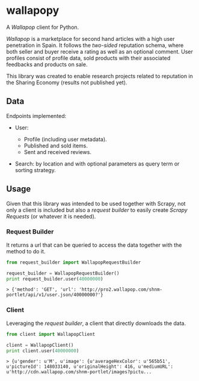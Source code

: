 # wallapopy

A _Wallapop_ client for Python.

_Wallapop_ is a marketplace for second hand articles with a high user penetration in Spain. It follows the _two-sided_ reputation schema, where both seller and buyer receive a rating as well as an optional comment. User profiles consist of profile data, sold products with their associated feedbacks and products on sale.

This library was created to enable research projects related to reputation in the Sharing Economy (results not published yet).

## Data

Endpoints implemented:

* User:
    * Profile (including user metadata).
    * Published and sold items.
    * Sent and received reviews.

* Search: by location and with optional parameters as query term or sorting strategy.


## Usage

Given that this library was intended to be used together with Scrapy, not only a client is included but also a _request builder_ to easily create _Scrapy Requests_ (or whatever it is needed).

### Request Builder

It returns a url that can be queried to access the data together with the method to do it.

```python
from request_builder import WallapopRequestBuilder

request_builder = WallapopRequestBuilder()
print request_builder.user(40000000)
```
```
> {'method': 'GET', 'url': 'http://pro2.wallapop.com/shnm-portlet/api/v1/user.json/40000000?'}
```

### Client

Leveraging the _request builder_, a client that directly downloads the data.

```python
from client import WallapopClient

client = WallapopClient()
print client.user(40000000)
```
```
> {u'gender': u'M', u'image': {u'averageHexColor': u'565b51', u'pictureId': 148033140, u'originalHeight': 416, u'mediumURL': u'http://cdn.wallapop.com/shnm-portlet/images?pictu...
```



